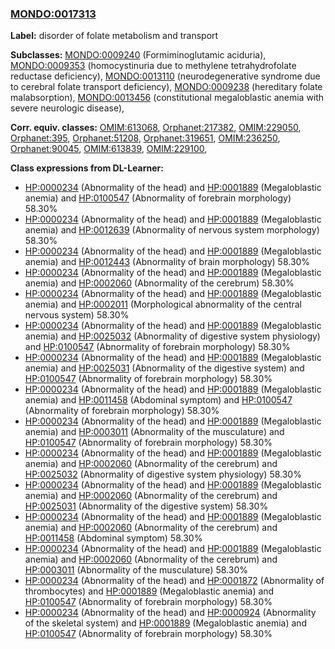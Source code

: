 
### [MONDO:0017313](http://purl.obolibrary.org/obo/MONDO_0017313)
**Label:** disorder of folate metabolism and transport

**Subclasses:** [MONDO:0009240](http://purl.obolibrary.org/obo/MONDO_0009240) (Formiminoglutamic aciduria), [MONDO:0009353](http://purl.obolibrary.org/obo/MONDO_0009353) (homocystinuria due to methylene tetrahydrofolate reductase deficiency), [MONDO:0013110](http://purl.obolibrary.org/obo/MONDO_0013110) (neurodegenerative syndrome due to cerebral folate transport deficiency), [MONDO:0009238](http://purl.obolibrary.org/obo/MONDO_0009238) (hereditary folate malabsorption), [MONDO:0013456](http://purl.obolibrary.org/obo/MONDO_0013456) (constitutional megaloblastic anemia with severe neurologic disease), 

**Corr. equiv. classes:** [OMIM:613068](http://purl.obolibrary.org/obo/OMIM_613068), [Orphanet:217382](http://www.orpha.net/ORDO/Orphanet_217382), [OMIM:229050](http://purl.obolibrary.org/obo/OMIM_229050), [Orphanet:395](http://www.orpha.net/ORDO/Orphanet_395), [Orphanet:51208](http://www.orpha.net/ORDO/Orphanet_51208), [Orphanet:319651](http://www.orpha.net/ORDO/Orphanet_319651), [OMIM:236250](http://purl.obolibrary.org/obo/OMIM_236250), [Orphanet:90045](http://www.orpha.net/ORDO/Orphanet_90045), [OMIM:613839](http://purl.obolibrary.org/obo/OMIM_613839), [OMIM:229100](http://purl.obolibrary.org/obo/OMIM_229100), 

**Class expressions from DL-Learner:**

- [HP:0000234](http://purl.obolibrary.org/obo/HP_0000234) (Abnormality of the head) and [HP:0001889](http://purl.obolibrary.org/obo/HP_0001889) (Megaloblastic anemia) and [HP:0100547](http://purl.obolibrary.org/obo/HP_0100547) (Abnormality of forebrain morphology) 58.30%
- [HP:0000234](http://purl.obolibrary.org/obo/HP_0000234) (Abnormality of the head) and [HP:0001889](http://purl.obolibrary.org/obo/HP_0001889) (Megaloblastic anemia) and [HP:0012639](http://purl.obolibrary.org/obo/HP_0012639) (Abnormality of nervous system morphology) 58.30%
- [HP:0000234](http://purl.obolibrary.org/obo/HP_0000234) (Abnormality of the head) and [HP:0001889](http://purl.obolibrary.org/obo/HP_0001889) (Megaloblastic anemia) and [HP:0012443](http://purl.obolibrary.org/obo/HP_0012443) (Abnormality of brain morphology) 58.30%
- [HP:0000234](http://purl.obolibrary.org/obo/HP_0000234) (Abnormality of the head) and [HP:0001889](http://purl.obolibrary.org/obo/HP_0001889) (Megaloblastic anemia) and [HP:0002060](http://purl.obolibrary.org/obo/HP_0002060) (Abnormality of the cerebrum) 58.30%
- [HP:0000234](http://purl.obolibrary.org/obo/HP_0000234) (Abnormality of the head) and [HP:0001889](http://purl.obolibrary.org/obo/HP_0001889) (Megaloblastic anemia) and [HP:0002011](http://purl.obolibrary.org/obo/HP_0002011) (Morphological abnormality of the central nervous system) 58.30%
- [HP:0000234](http://purl.obolibrary.org/obo/HP_0000234) (Abnormality of the head) and [HP:0001889](http://purl.obolibrary.org/obo/HP_0001889) (Megaloblastic anemia) and [HP:0025032](http://purl.obolibrary.org/obo/HP_0025032) (Abnormality of digestive system physiology) and [HP:0100547](http://purl.obolibrary.org/obo/HP_0100547) (Abnormality of forebrain morphology) 58.30%
- [HP:0000234](http://purl.obolibrary.org/obo/HP_0000234) (Abnormality of the head) and [HP:0001889](http://purl.obolibrary.org/obo/HP_0001889) (Megaloblastic anemia) and [HP:0025031](http://purl.obolibrary.org/obo/HP_0025031) (Abnormality of the digestive system) and [HP:0100547](http://purl.obolibrary.org/obo/HP_0100547) (Abnormality of forebrain morphology) 58.30%
- [HP:0000234](http://purl.obolibrary.org/obo/HP_0000234) (Abnormality of the head) and [HP:0001889](http://purl.obolibrary.org/obo/HP_0001889) (Megaloblastic anemia) and [HP:0011458](http://purl.obolibrary.org/obo/HP_0011458) (Abdominal symptom) and [HP:0100547](http://purl.obolibrary.org/obo/HP_0100547) (Abnormality of forebrain morphology) 58.30%
- [HP:0000234](http://purl.obolibrary.org/obo/HP_0000234) (Abnormality of the head) and [HP:0001889](http://purl.obolibrary.org/obo/HP_0001889) (Megaloblastic anemia) and [HP:0003011](http://purl.obolibrary.org/obo/HP_0003011) (Abnormality of the musculature) and [HP:0100547](http://purl.obolibrary.org/obo/HP_0100547) (Abnormality of forebrain morphology) 58.30%
- [HP:0000234](http://purl.obolibrary.org/obo/HP_0000234) (Abnormality of the head) and [HP:0001889](http://purl.obolibrary.org/obo/HP_0001889) (Megaloblastic anemia) and [HP:0002060](http://purl.obolibrary.org/obo/HP_0002060) (Abnormality of the cerebrum) and [HP:0025032](http://purl.obolibrary.org/obo/HP_0025032) (Abnormality of digestive system physiology) 58.30%
- [HP:0000234](http://purl.obolibrary.org/obo/HP_0000234) (Abnormality of the head) and [HP:0001889](http://purl.obolibrary.org/obo/HP_0001889) (Megaloblastic anemia) and [HP:0002060](http://purl.obolibrary.org/obo/HP_0002060) (Abnormality of the cerebrum) and [HP:0025031](http://purl.obolibrary.org/obo/HP_0025031) (Abnormality of the digestive system) 58.30%
- [HP:0000234](http://purl.obolibrary.org/obo/HP_0000234) (Abnormality of the head) and [HP:0001889](http://purl.obolibrary.org/obo/HP_0001889) (Megaloblastic anemia) and [HP:0002060](http://purl.obolibrary.org/obo/HP_0002060) (Abnormality of the cerebrum) and [HP:0011458](http://purl.obolibrary.org/obo/HP_0011458) (Abdominal symptom) 58.30%
- [HP:0000234](http://purl.obolibrary.org/obo/HP_0000234) (Abnormality of the head) and [HP:0001889](http://purl.obolibrary.org/obo/HP_0001889) (Megaloblastic anemia) and [HP:0002060](http://purl.obolibrary.org/obo/HP_0002060) (Abnormality of the cerebrum) and [HP:0003011](http://purl.obolibrary.org/obo/HP_0003011) (Abnormality of the musculature) 58.30%
- [HP:0000234](http://purl.obolibrary.org/obo/HP_0000234) (Abnormality of the head) and [HP:0001872](http://purl.obolibrary.org/obo/HP_0001872) (Abnormality of thrombocytes) and [HP:0001889](http://purl.obolibrary.org/obo/HP_0001889) (Megaloblastic anemia) and [HP:0100547](http://purl.obolibrary.org/obo/HP_0100547) (Abnormality of forebrain morphology) 58.30%
- [HP:0000234](http://purl.obolibrary.org/obo/HP_0000234) (Abnormality of the head) and [HP:0000924](http://purl.obolibrary.org/obo/HP_0000924) (Abnormality of the skeletal system) and [HP:0001889](http://purl.obolibrary.org/obo/HP_0001889) (Megaloblastic anemia) and [HP:0100547](http://purl.obolibrary.org/obo/HP_0100547) (Abnormality of forebrain morphology) 58.30%


